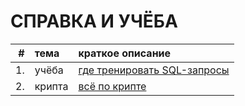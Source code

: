 # СПРАВКА И УЧЁБА

| # | тема | краткое описание |
| --: | :---------------------- | :---------------------- |
| 1. | учёба | [где тренировать SQL-запросы](1_SQL_requests.md) |
| 2. | крипта | [всё по крипте](1_SQL_requests.md) |